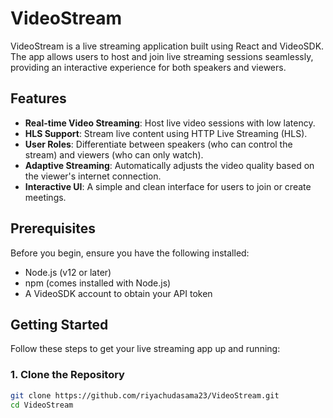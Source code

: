 # VideoStream

VideoStream is a live streaming application built using React and VideoSDK. The app allows users to host and join live streaming sessions seamlessly, providing an interactive experience for both speakers and viewers.

## Features

- **Real-time Video Streaming**: Host live video sessions with low latency.
- **HLS Support**: Stream live content using HTTP Live Streaming (HLS).
- **User Roles**: Differentiate between speakers (who can control the stream) and viewers (who can only watch).
- **Adaptive Streaming**: Automatically adjusts the video quality based on the viewer's internet connection.
- **Interactive UI**: A simple and clean interface for users to join or create meetings.

## Prerequisites

Before you begin, ensure you have the following installed:

- Node.js (v12 or later)
- npm (comes installed with Node.js)
- A VideoSDK account to obtain your API token

## Getting Started

Follow these steps to get your live streaming app up and running:

### 1. Clone the Repository

```bash
git clone https://github.com/riyachudasama23/VideoStream.git
cd VideoStream


